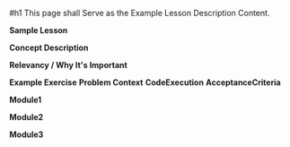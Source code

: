 #h1 This page shall Serve as the Example Lesson Description Content.

**Sample Lesson**

**Concept Description**

**Relevancy / Why It's Important**

**Example Exercise**
**Problem Context**
**CodeExecution**
**AcceptanceCriteria**

**Module1**

**Module2**

**Module3**